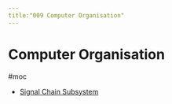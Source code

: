 ```yaml
---
title:"009 Computer Organisation"
---
```

# Computer Organisation
#moc 
- [Signal Chain Subsystem](Notes/Signal%20Chain%20Subsystem.md)
